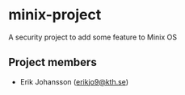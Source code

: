 # minix-project
A security project to add some feature to Minix OS

## Project members

* Erik Johansson (erikjo9@kth.se)
